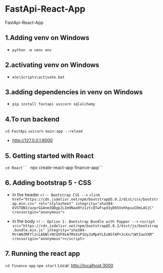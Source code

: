 # FastApi-React-App

FastApi-React-App

## 1.Adding venv on Windows

- ```python -m venv env```

## 2.activating venv on Windows

- ```env\Scripts\activate.bat```

## 3.adding dependencies in venv on Windows

- ```pip install fastapi uvicorn sqlalchemy```

## 4.To run backend

``` cd FastApi ```
```uvicorn main:app --reload```

- <http://127.0.0.1:8000>

## 5. Getting started with React

```cd React``
``` npx create-react-app finance-app```

## 6. Adding bootstrap 5 - CSS

- In the header
`<!-- Bootstrap CSS -->`
`<link href="https://cdn.jsdelivr.net/npm/bootstrap@5.0.2/dist/css/bootstrap.min.css" rel="stylesheet" integrity="sha384-EVSTQN3/azprG1Anm3QDgpJLIm9Nao0Yz1ztcQTwFspd3yD65VohhpuuCOmLASjC" crossorigin="anonymous">`

- In the body
`<!-- Option 1: Bootstrap Bundle with Popper -->`
`<script src="https://cdn.jsdelivr.net/npm/bootstrap@5.0.2/dist/js/bootstrap.bundle.min.js" integrity="sha384-MrcW6ZMFYlzcLA8Nl+NtUVF0sA7MsXsP1UyJoMp4YLEuNSfAP+JcXn/tWtIaxVXM" crossorigin="anonymous"></script>`

## 7. Running the react app

`cd finance-app`
`npm start`
Local:            <http://localhost:3000>
